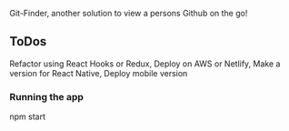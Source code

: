 Git-Finder, another solution to view a persons Github on the go! 

## ToDos

Refactor using React Hooks or Redux, 
Deploy on AWS or Netlify, 
Make a version for React Native,
Deploy mobile version

### Running the app 

npm start 